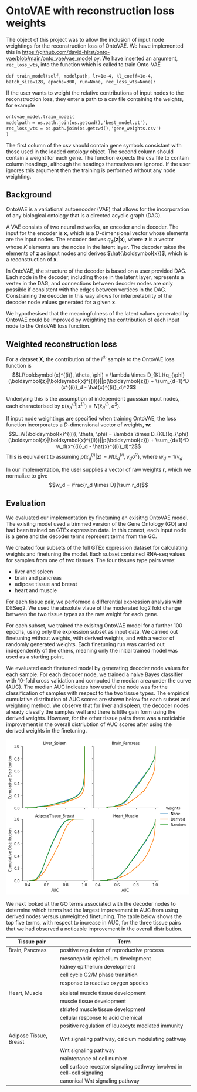 # OntoVAE with reconstruction loss weights

The object of this project was to allow the inclusion of input node weightings for the reconstruction loss of OntoVAE. We have implemented this in https://github.com/david-hirst/onto-vae/blob/main/onto_vae/vae_model.py. We have inserted an argument, `rec_loss_wts`, into the function which is called to train Onto-VAE 
```
def train_model(self, modelpath, lr=1e-4, kl_coeff=1e-4, batch_size=128, epochs=300, run=None, rec_loss_wts=None):
```
If the user wants to weight the relative contributions of input nodes to the reconstruction loss, they enter a path to a csv file containing the weights, for example
```
ontovae_model.train_model(
modelpath = os.path.join(os.getcwd(),'best_model.pt'),
rec_loss_wts = os.path.join(os.getcwd(),'gene_weights.csv')
)
```
The first column of the csv should contain gene symbols consistant with those used in the loaded ontology object. The second column should contain a weight for each gene. The function expects the csv file to contain column headings, although the headings themselves are ignored. If the user ignores this argument then the training is performed without any node weighting.

## Background

OntoVAE is a variational autoencoder (VAE) that allows for the incorporation of any biological ontology that is a directed acyclic graph (DAG). 

A VAE consists of two neural networks, an encoder and a decoder. The input for the encoder is $\boldsymbol{x}$, which is a $D$-dimensional vector whose elements are the input nodes. The encoder derives $q_{\phi}(\boldsymbol{z}|\boldsymbol{x})$, where $\boldsymbol{z}$ is a vector whose $K$ elements are the nodes in the latent layer. The decoder takes the elements of $\boldsymbol{z}$ as input nodes and derives $\hat{\boldsymbol{x}}$, which is a reconstruction of $\boldsymbol{x}$. 

In OntoVAE, the structure of the decoder is based on a user provided DAG. Each node in the decoder, including those in the latent layer, represents a vertex in the DAG, and connections between decoder nodes are only possible if consistent with the edges between vertices in the DAG. Constraining the decoder in this way allows for interpretability of the decoder node values generated for a given $\boldsymbol{x}$.

We hypothesised that the meaningfulness of the latent values generated by OntoVAE could be improved by weighting the contribution of each input node to the OntoVAE loss function. 

## Weighted reconstruction loss

For a dataset $\boldsymbol{X}$, the contribution of the $i^{th}$ sample to the OntoVAE loss function is 
$$L(\boldsymbol{x}^{(i)}, \theta, \phi) = \lambda \times D_{KL}(q_{\phi}(\boldsymbol{z}|\boldsymbol{x}^{(i)})||p(\boldsymbol{z})) + \sum_{d=1}^D (x^{(i)}_d - \hat{x}^{(i)}_d)^2$$

Underlying this is the assumption of independent gaussian input nodes, each characterised by $p(x^{(i)}_d|\boldsymbol{z}^{(i)}) = N(\hat{x}^{(i)}_d,\sigma^2)$.

If input node weightings are specified when training OntoVAE, the loss function incorporates a $D$-dimensional vector of weights, $\boldsymbol{w}$: 
$$L_W(\boldsymbol{x}^{(i)}, \theta, \phi) = \lambda \times D_{KL}(q_{\phi}(\boldsymbol{z}|\boldsymbol{x}^{(i)})||p(\boldsymbol{z})) + \sum_{d=1}^D w_d(x^{(i)}_d - \hat{x}^{(i)}_d)^2$$
This is equivalent to assuming $p(x^{(i)}_d|\boldsymbol{z}) = N(\hat{x}^{(i)}_d,\nu_d\sigma^2)$, where $w_d = 1/\nu_d$

In our implementation, the user supplies a vector of raw weights $\boldsymbol{r}$, which we normalize to give 
$$w_d =  \frac{r_d \times D}{\sum r_d}$$

## Evaluation

We evaluated our implementation by finetuning an exisitng OntoVAE model. The exisitng model used a trimmed version of the Gene Ontology (GO) and had been trained on GTEx expression data. In this conext, each input node is a gene and the decoder terms represent terms from the GO.

We created four subsets of the full GTEx expression dataset for calculating weights and finetuning the model. Each subset contained RNA-seq values for samples from one of two tissues. The four tissues type pairs were:

- liver and spleen
- brain and pancreas
- adipose tissue and breast
- heart and muscle

For each tissue pair, we performed a differential expression analysis with DESeq2. We used the absolute vlaue of the moderated log2 fold change between the two tissue types as the raw weight for each gene.

For each subset, we trained the exisitng OntoVAE model for a further 100 epochs, using only the expression subset as input data. We carried out finetuning without weights, with derived weights, and with a vector of randomly generated weights. Each finetuning run was carried out independently of the others, meaning only the initial trained model was used as a starting point.

We evaluated each finetuned model by generating decoder node values for each sample. For each decoder node, we trained a naive Bayes classifier with 10-fold cross validation and computed the median area under the curve (AUC). The median AUC indicates how useful the node was for the classification of samples with respect to the two tissue types. The empirical cumulative distribution of AUC scores are shown below for each subset and weighting method. We observe that for liver and spleen, the decoder nodes already classify the samples well and there is little gain form using the derived weights. However, for the other tissue pairs there was a noticiable improvement in the overall distriubtion of AUC scores after using the derived weights in the finetuning.

<!--
<p align="center">
<img src="images/AUC-EDCF-plots.png">
</p>
-->

<p align="center">
  
![](https://github.com/david-hirst/onto-vae/blob/main/weighted_loss_analysis/images/AUC-EDCF-plots.png)

</p>

<!-- <img src="images/AUC_boxplots.png"> -->

We next looked at the GO terms associated with the decoder nodes to determine which terms had the largest improvement in AUC from using derived nodes versus unweighted finetuning. The table below shows the top five terms, with respect to increase in AUC, for the three tissue pairs that we had observed a noticable improvement in the overall distribution.
  
|Tissue pair |Term |
|------------|-----|
|Brain, Pancreas|positive regulation of reproductive process|
| |mesonephric epithelium development|
| |kidney epithelium development|
| |cell cycle G2/M phase transition|
| |response to reactive oxygen species|
| | |
|Heart, Muscle|skeletal muscle tissue development|
| |muscle tissue development|
| |striated muscle tissue development|
| |cellular response to acid chemical|
| |positive regulation of leukocyte mediated immunity|
| | |
|Adipose Tissue, Breast|Wnt signaling pathway, calcium modulating pathway|
| |Wnt signaling pathway|
| |maintenance of cell number|
| |cell surface receptor signaling pathway involved in cell-cell signaling|
| |canonical Wnt signaling pathway|

